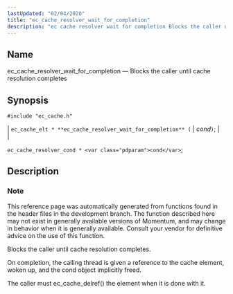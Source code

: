 ```yaml
---
lastUpdated: "02/04/2020"
title: "ec_cache_resolver_wait_for_completion"
description: "ec cache resolver wait for completion Blocks the caller until cache resolution completes ec cache elt ec cache resolver wait for completion cond ec cache resolver cond cond This reference page was automatically generated from functions found in the header files in the development branch The function described here may..."
---
```


<a name="apis.ec_cache_resolver_wait_for_completion"></a> 
## Name

ec_cache_resolver_wait_for_completion — Blocks the caller until cache resolution completes

## Synopsis

`#include "ec_cache.h"`

| `ec_cache_elt * **ec_cache_resolver_wait_for_completion** (` | <var class="pdparam">cond</var>`)`; |   |

`ec_cache_resolver_cond * <var class="pdparam">cond</var>`;<a name="idp50961248"></a> 
## Description

### Note

This reference page was automatically generated from functions found in the header files in the development branch. The function described here may not exist in generally available versions of Momentum, and may change in behavior when it is generally available. Consult your vendor for definitive advice on the use of this function.

Blocks the caller until cache resolution completes.

On completion, the calling thread is given a reference to the cache element, woken up, and the cond object implicitly freed.

The caller must ec_cache_delref() the element when it is done with it.